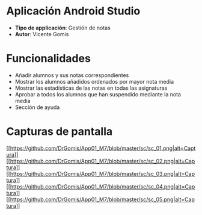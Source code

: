 # Aplicación Android Studio
- **Tipo de applicación**: Gestión de notas
- **Autor**: Vicente Gomis

# Funcionalidades
- Añadir alumnos y sus notas correspondientes
- Mostrar los alumnos añadidos ordenados por mayor nota media
- Mostrar las estadísticas de las notas en todas las asignaturas
- Aprobar a todos los alumnos que han suspendido mediante la nota media
- Sección de ayuda

# Capturas de pantalla
[[https://github.com/DrGomis/App01_M7/blob/master/sc/sc_01.png|alt=Captura]]
[[https://github.com/DrGomis/App01_M7/blob/master/sc/sc_02.png|alt=Captura]]
[[https://github.com/DrGomis/App01_M7/blob/master/sc/sc_03.png|alt=Captura]]
[[https://github.com/DrGomis/App01_M7/blob/master/sc/sc_04.png|alt=Captura]]
[[https://github.com/DrGomis/App01_M7/blob/master/sc/sc_05.png|alt=Captura]]
 
